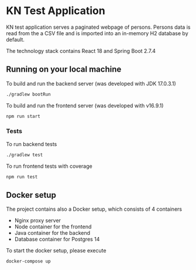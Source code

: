 # KN Test Application

KN test application serves a paginated webpage of persons.
Persons data is read from the a CSV file and is imported into an
in-memory H2 database by default.

The technology stack contains React 18 and Spring Boot 2.7.4

## Running on your local machine

To build and run the backend server (was developed with JDK 17.0.3.1)
```bash
./gradlew bootRun
```

To build and run the frontend server (was developed with v16.9.1)
```bash
npm run start
```

### Tests

To run backend tests
```bash
./gradlew test
```

To run frontend tests with coverage
```bash
npm run test
```

## Docker setup

The project contains also a Docker setup, which consists of 4 containers
- Nginx proxy server
- Node container for the frontend
- Java container for the backend
- Database container for Postgres 14

To start the docker setup, please execute
```bash
docker-compose up
```

